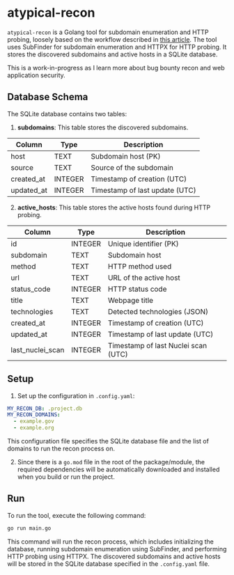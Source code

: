 # atypical-recon

`atypical-recon` is a Golang tool for subdomain enumeration and HTTP probing, loosely based on the workflow described in [this article](https://dhiyaneshgeek.github.io/bug/bounty/2020/02/06/recon-with-me/). The tool uses SubFinder for subdomain enumeration and HTTPX for HTTP probing. It stores the discovered subdomains and active hosts in a SQLite database.

This is a work-in-progress as I learn more about bug bounty recon and web application security.

## Database Schema

The SQLite database contains two tables:

1. **subdomains**: This table stores the discovered subdomains.

| Column     | Type    | Description                      |
|------------|---------|----------------------------------|
| host       | TEXT    | Subdomain host (PK)              |
| source     | TEXT    | Source of the subdomain          |
| created_at | INTEGER | Timestamp of creation (UTC)      |
| updated_at | INTEGER | Timestamp of last update (UTC)   |

2. **active_hosts**: This table stores the active hosts found during HTTP probing.

| Column          | Type    | Description                     |
|-----------------|---------|---------------------------------|
| id              | INTEGER | Unique identifier (PK)          |
| subdomain       | TEXT    | Subdomain host                  |
| method          | TEXT    | HTTP method used                |
| url             | TEXT    | URL of the active host          |
| status_code     | INTEGER | HTTP status code                |
| title           | TEXT    | Webpage title                   |
| technologies    | TEXT    | Detected technologies (JSON)    |
| created_at      | INTEGER | Timestamp of creation (UTC)      |
| updated_at      | INTEGER | Timestamp of last update (UTC)  |
| last_nuclei_scan| INTEGER | Timestamp of last Nuclei scan (UTC) |

## Setup

1. Set up the configuration in `.config.yaml`:

```yaml
MY_RECON_DB: .project.db
MY_RECON_DOMAINS:
  - example.gov
  - example.org
```

This configuration file specifies the SQLite database file and the list of domains to run the recon process on.

2. Since there is a `go.mod` file in the root of the package/module, the required dependencies will be automatically downloaded and installed when you build or run the project.

## Run

To run the tool, execute the following command:

```sh
go run main.go
```

This command will run the recon process, which includes initializing the database, running subdomain enumeration using SubFinder, and performing HTTP probing using HTTPX. The discovered subdomains and active hosts will be stored in the SQLite database specified in the `.config.yaml` file.
